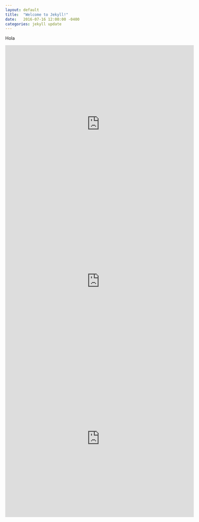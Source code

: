 ```yaml
---
layout: default
title:  "Welcome to Jekyll!"
date:   2016-07-16 12:00:00 -0400
categories: jekyll update
---
```




Hola

<iframe src="https://zenitmapas.github.io/maps/plot_escuelas.html" style="border: none; width: 600px; height: 500px"></iframe>
<iframe src="https://zenitmapas.github.io/maps/Ciclovias.html" style="border: none; width: 600px; height: 500px"></iframe>

<iframe src="https://zenitmapas.github.io/maps/Estados1.html" style="border: none; width: 600px; height: 500px"></iframe>
